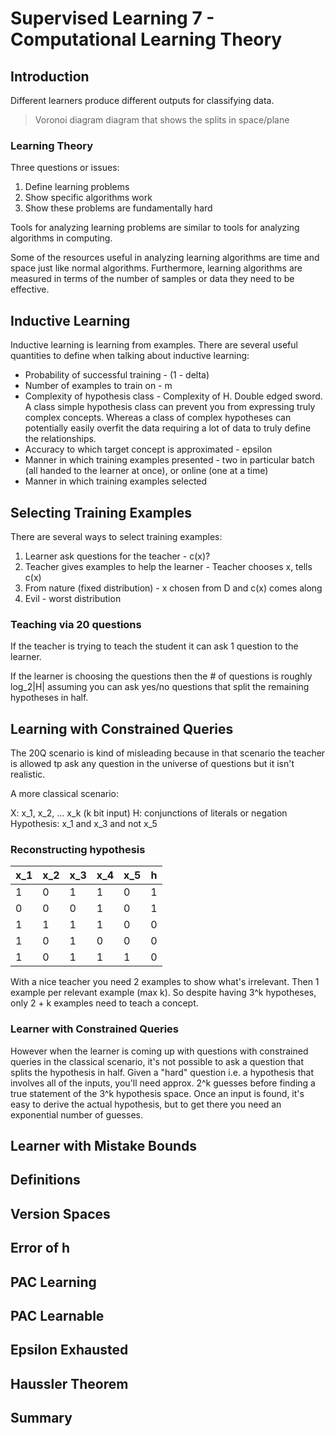 # Supervised Learning 7 - Computational Learning Theory

## Introduction

Different learners produce different outputs for classifying data.

> Voronoi diagram diagram that shows the splits in space/plane

### Learning Theory

Three questions or issues:

1. Define learning problems
2. Show specific algorithms work
3. Show these problems are fundamentally hard

Tools for analyzing learning problems are similar to tools for analyzing algorithms in computing.

Some of the resources useful in analyzing learning algorithms are time and space just like normal algorithms. Furthermore, learning algorithms are measured in terms of the number of samples or data they need to be effective.

## Inductive Learning

Inductive learning is learning from examples. There are several useful quantities to define when talking about inductive learning:

- Probability of successful training - (1 - delta)
- Number of examples to train on - m
- Complexity of hypothesis class - Complexity of H. Double edged sword. A class simple hypothesis class can prevent you from expressing truly complex concepts. Whereas a class of complex hypotheses can potentially easily overfit the data requiring a lot of data to truly define the relationships.
- Accuracy to which target concept is approximated - epsilon
- Manner in which training examples presented - two in particular batch (all handed to the learner at once), or online (one at a time)
- Manner in which training examples selected

## Selecting Training Examples

There are several ways to select training examples:
1. Learner ask questions for the teacher - c(x)?
2. Teacher gives examples to help the learner - Teacher  chooses x, tells c(x)
3. From nature (fixed distribution) - x chosen from D and c(x) comes along
4. Evil - worst distribution

### Teaching via 20 questions

If the teacher is trying to teach the student it can ask 1 question to the learner.

If the learner is choosing the questions then the # of questions is roughly log_2|H| assuming you can ask yes/no questions that split the remaining hypotheses in half.

## Learning with Constrained Queries

The 20Q scenario is kind of misleading because in that scenario the teacher is allowed tp ask any question in the universe of questions but it isn't realistic.

A more classical scenario:

X: x_1, x_2, ... x_k (k bit input)
H: conjunctions of literals or negation
Hypothesis: x_1 and x_3 and not x_5

### Reconstructing hypothesis

| x_1 | x_2 | x_3 | x_4 | x_5 | h | 
|-----|-----|-----|-----|-----|---| 
| 1   | 0   | 1   | 1   | 0   | 1 | 
| 0   | 0   | 0   | 1   | 0   | 1 | 
| 1   | 1   | 1   | 1   | 0   | 0 | 
| 1   | 0   | 1   | 0   | 0   | 0 | 
| 1   | 0   | 1   | 1   | 1   | 0 | 

With a nice teacher you need 2 examples to show what's irrelevant. Then 1 example per relevant example (max k). So despite having 3^k hypotheses, only 2 + k examples need to teach a concept. 

### Learner with Constrained Queries

However when the learner is coming up with questions with constrained queries in the classical scenario, it's not possible to ask a question that splits the hypothesis in half. Given a "hard" question i.e. a hypothesis that involves all of the inputs, you'll need approx. 2^k guesses before finding a true statement of the 3^k hypothesis space. Once an input is found, it's easy to derive the actual hypothesis, but to get there you need an exponential number of guesses.

## Learner with Mistake Bounds



## Definitions



## Version Spaces



## Error of h



## PAC Learning



## PAC Learnable



## Epsilon Exhausted



## Haussler Theorem



## Summary

